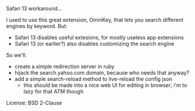 Safari 13 workaround...

I used to use this great extension, OmniKey, that lets you search different engines by keyword.
But:
- Safari 13 disables useful extesions, for mostly useless app extensions
- Safari 13 (or earlier?) also disables customizing the search engine

So we'll:
- create a simple redirection server in ruby
- hijack the search.yahoo.com domain, because who needs that anyway?
- add a simple search-reload method to live-reload the config json
    - this should be made into a nice web UI for editing in browser; i'm to lazy for that ATM though

License: BSD 2-Clause
